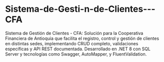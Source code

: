 # Sistema-de-Gesti-n-de-Clientes---CFA
Sistema de Gestión de Clientes - CFA: Solución para la Cooperativa Financiera de Antioquia que facilita el registro, control y gestión de clientes en distintas sedes, implementando CRUD completo, validaciones específicas y API REST documentada. Desarrollado en .NET 8 con SQL Server y tecnologías como Swagger, AutoMapper, y FluentValidation.
